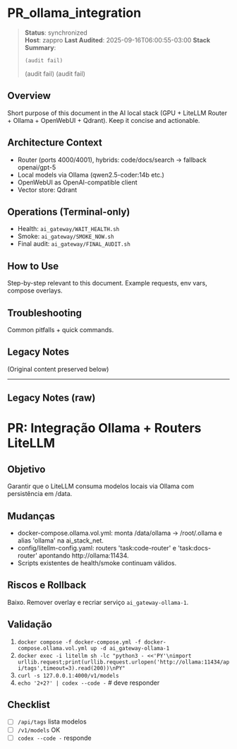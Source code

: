 # PR_ollama_integration

> **Status**: synchronized  
> **Host**: zappro
> **Last Audited**: 2025-09-16T06:00:55-03:00
> **Stack Summary**:  
> ```
> (audit fail)
> ```
> (audit fail)
> (audit fail)

## Overview
Short purpose of this document in the AI local stack (GPU + LiteLLM Router + Ollama + OpenWebUI + Qdrant). Keep it concise and actionable.

## Architecture Context
- Router (ports 4000/4001), hybrids: code/docs/search → fallback openai/gpt-5  
- Local models via Ollama (qwen2.5-coder:14b etc.)
- OpenWebUI as OpenAI-compatible client  
- Vector store: Qdrant

## Operations (Terminal-only)
- Health: `ai_gateway/WAIT_HEALTH.sh`  
- Smoke: `ai_gateway/SMOKE_NOW.sh`  
- Final audit: `ai_gateway/FINAL_AUDIT.sh`

## How to Use
Step-by-step relevant to this document. Example requests, env vars, compose overlays.

## Troubleshooting
Common pitfalls + quick commands.

## Legacy Notes
(Original content preserved below)

----
## Legacy Notes (raw)

# PR: Integração Ollama + Routers LiteLLM

## Objetivo
Garantir que o LiteLLM consuma modelos locais via Ollama com persistência em /data.

## Mudanças
- docker-compose.ollama.vol.yml: monta /data/ollama -> /root/.ollama e alias 'ollama' na ai_stack_net.
- config/litellm-config.yaml: routers 'task:code-router' e 'task:docs-router' apontando http://ollama:11434.
- Scripts existentes de health/smoke continuam válidos.

## Riscos e Rollback
Baixo. Remover overlay e recriar serviço `ai_gateway-ollama-1`.

## Validação
1. `docker compose -f docker-compose.yml -f docker-compose.ollama.vol.yml up -d ai_gateway-ollama-1`
2. `docker exec -i litellm sh -lc "python3 - <<'PY'\nimport urllib.request;print(urllib.request.urlopen('http://ollama:11434/api/tags',timeout=3).read(200))\nPY"`
3. `curl -s 127.0.0.1:4000/v1/models`
4. `echo '2+2?' | codex --code -`  # deve responder

## Checklist
- [ ] `/api/tags` lista modelos
- [ ] `/v1/models` OK
- [ ] `codex --code -` responde
